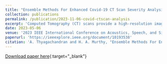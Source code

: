 ```yaml
---
title: "Ensemble Methods For Enhanced Covid-19 CT Scan Severity Analysis"
collection: publications
permalink: /publication/2023-11-06-covid-ctscan-analysis
excerpt: 'Computed Tomography (CT) scans provide a high-resolution image of the lungs, allowing clinicians to identify the severity of infections in COVID-19 patients. This paper presents a domain knowledge-based pipeline for extracting infection regions from COVID-19 patients using a combination of image-processing algorithms and a pre-trained UNET model. Then, an infection rate-based feature vector is generated for each CT scan. The infection severity is then classified into four categories using an ensemble of three machine-learning models: Random Forest, Support Vector Machines, and Extremely Randomized Trees. The proposed system is evaluated on the validation and test datasets with a macro F1 score of 58% and 46.31%, respectively. Our proposed model has achieved 3rd place in the severity detection challenge as part of the IEEE ICASSP 2023: AI-enabled Medical Image Analysis Workshop and COVID-19 Diagnosis Competition (AI-MIACOV19D). The implementation of the proposed system is available at https://github.com/aanandt/Enhancing-COVID19-Severity-Analysis-through-Ensemble-Methods.git'
date: 2023-05-06
venue: '2023 IEEE International Conference on Acoustics, Speech, and Signal Processing Workshops (ICASSPW)'
paperurl: 'https://ieeexplore.ieee.org/document/10193538'
citation: 'A. Thyagachandran and H. A. Murthy, "Ensemble Methods For Enhanced Covid-19 CT Scan Severity Analysis," 2023 IEEE International Conference on Acoustics, Speech, and Signal Processing Workshops (ICASSPW), Rhodes Island, Greece, 2023, pp. 1-5, doi: 10.1109/ICASSPW59220.2023.10193538'
---
```


[Download paper here](http://aanandt.github.io/files/Ensemble_Methods_For_Enhanced_Covid-19_CT_Scan_Severity_Analysis.pdf){:target="_blank"}